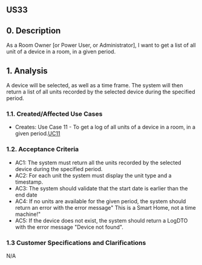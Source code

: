 ## US33

## 0. Description

As a Room Owner [or Power User, or Administrator],
I want to get a list of all unit of a device in a room, in a
given period.

## 1. Analysis

A device will be selected, as well as a time frame.
The system will then return a list of all units recorded by the selected device during the specified period.

### 1.1. Created/Affected Use Cases

* Creates: Use Case 11 - To get a log of all units of a device in a room,
in a given period.[UC11](../../useCases/uc11_toGetLogFromDevice/uc11_readme.md)

### 1.2. Acceptance Criteria

* AC1: The system must return all the units recorded by the selected device during the specified period.
* AC2: For each unit the system must display the unit type and a timestamp.
* AC3: The system should validate that the start date is earlier than the end date
* AC4: If no units are available for the given period, the system should return an error with the error message"
  This is a Smart Home, not a time machine!"
* AC5: If the device does not exist, the system should return a LogDTO with the error message "Device not found".

### 1.3 Customer Specifications and Clarifications
N/A
